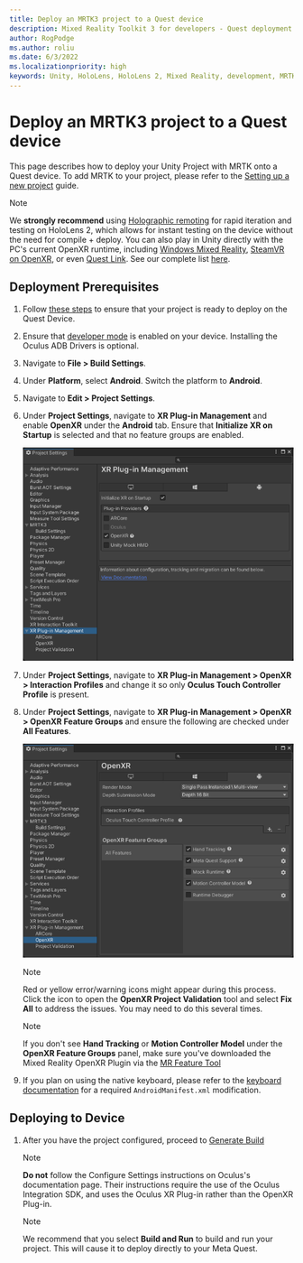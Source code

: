 ```yaml
---
title: Deploy an MRTK3 project to a Quest device
description: Mixed Reality Toolkit 3 for developers - Quest deployment.
author: RogPodge
ms.author: roliu
ms.date: 6/3/2022
ms.localizationpriority: high
keywords: Unity, HoloLens, HoloLens 2, Mixed Reality, development, MRTK3, Quest, Deployment
---
```


# Deploy an MRTK3 project to a Quest device

This page describes how to deploy your Unity Project with MRTK onto a Quest device. To add MRTK to your project, please refer to the [Setting up a new project](../getting-started/setting-up/setup-new-project.md) guide.

> [!NOTE]
> We **strongly recommend** using [Holographic remoting](/windows/mixed-reality/develop/unity/preview-and-debug-your-app) for rapid iteration and testing on HoloLens 2, which allows for instant testing on the device without the need for compile + deploy. You can also play in Unity directly with the PC's current OpenXR runtime, including [Windows Mixed Reality](https://www.microsoft.com/p/openxr-tools-for-windows-mixed-reality/9n5cvvl23qbt), [SteamVR on OpenXR](https://www.steamvr.com/), or even [Quest Link](https://www.meta.com/help/quest/articles/headsets-and-accessories/oculus-link/). See our complete list [here](../debugging-and-testing.md).

## Deployment Prerequisites

1. Follow [these steps](https://developer.oculus.com/documentation/unity/book-unity-gsg/) to ensure that your project is ready to deploy on the Quest Device.

1. Ensure that [developer mode](https://developer.oculus.com/documentation/native/android/mobile-device-setup/) is enabled on your device. Installing the Oculus ADB Drivers is optional.

1. Navigate to **File > Build Settings**.

1. Under **Platform**, select **Android**. Switch the platform to **Android**.

1. Navigate to **Edit > Project Settings**.

1. Under **Project Settings**, navigate to **XR Plug-in Management** and enable **OpenXR** under the **Android** tab. Ensure that **Initialize XR on Startup** is selected and that no feature groups are enabled.

    ![Quest XR Plug-in Management window](../images/oculus-xr-plug-in-management.png)

1. Under **Project Settings**, navigate to **XR Plug-in Management > OpenXR > Interaction Profiles** and change it so only **Oculus Touch Controller Profile** is present.

1. Under **Project Settings**, navigate to **XR Plug-in Management > OpenXR > OpenXR Feature Groups** and ensure the following are checked under **All Features**.

    ![Meta Quest OpenXR](../images/oculus-openxr.png)

    > [!NOTE]
    > Red or yellow error/warning icons might appear during this process. Click the icon to open the **OpenXR Project Validation** tool and select **Fix All** to address the issues. You may need to do this several times.

    > [!NOTE]
    > If you don't see **Hand Tracking** or **Motion Controller Model** under the **OpenXR Feature Groups** panel, make sure you've downloaded the Mixed Reality OpenXR Plugin via the [MR Feature Tool](/mixed-reality/develop/unity/welcome-to-mr-feature-tool)

1. If you plan on using the native keyboard, please refer to the [keyboard documentation](../../mrtk3-input/packages/input/System-keyboard.md#meta-quest-specific-setup) for a required `AndroidManifest.xml` modification.

## Deploying to Device

1. After you have the project configured, proceed to [Generate Build](https://developer.oculus.com/documentation/unity/unity-build/#generate-build)

    > [!NOTE]
    > **Do not** follow the Configure Settings instructions on Oculus's documentation page. Their instructions require the use of the Oculus Integration SDK, and uses the Oculus XR Plug-in rather than the OpenXR Plug-in.

    > [!NOTE]
    > We recommend that you select **Build and Run** to build and run your project. This will cause it to deploy directly to your Meta Quest.
